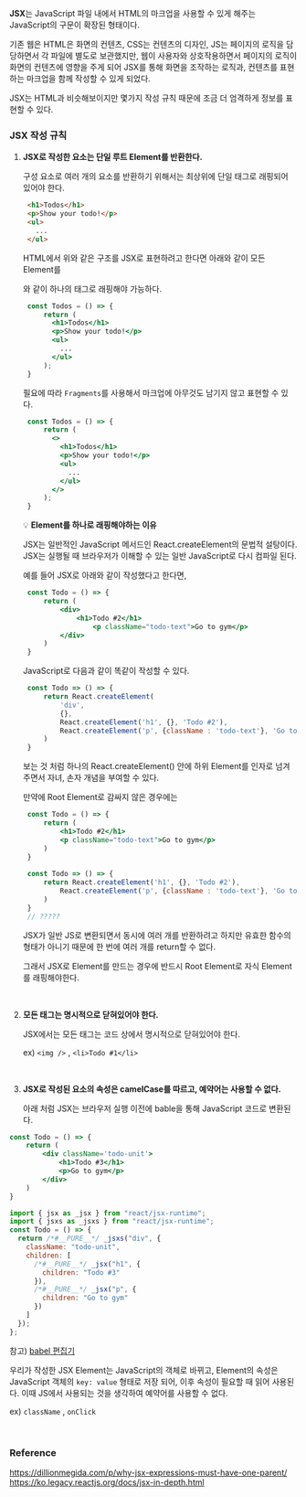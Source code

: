 **JSX**는 JavaScript 파일 내에서 HTML의 마크업을 사용할 수 있게 해주는 JavaScript의 구문이 확장된 형태이다.

기존 웹은 HTML은 화면의 컨텐츠, CSS는 컨텐츠의 디자인, JS는 페이지의 로직을 담당하면서 각 파일에 별도로 보관했지만, 웹이 사용자와 상호작용하면서 페이지의 로직이 화면의 컨텐츠에 영향을 주게 되어 JSX를 통해 화면을 조작하는 로직과, 컨텐츠를 표현하는 마크업을 함께 작성할 수 있게 되었다.

JSX는 HTML과 비슷해보이지만 몇가지 작성 규칙 때문에 조금 더 엄격하게 정보를 표현할 수 있다. 

### JSX 작성 규칙
1. **JSX로 작성한 요소는 단일 루트 Element를 반환한다.**
    
   구성 요소로 여러 개의 요소를 반환하기 위해서는 최상위에 단일 태그로 래핑되어 있어야 한다.
   ```html
    <h1>Todos</h1>
    <p>Show your todo!</p>
    <ul>
      ...
    </ul>
   ```
    
   HTML에서 위와 같은 구조를 JSX로 표현하려고 한다면 아래와 같이 모든 Element를 <div>와 같이 하나의 태그로 래핑해야 가능하다.
    
   ```jsx
    const Todos = () => {
    	return (
          <h1>Todos</h1>
          <p>Show your todo!</p>
          <ul>
            ...
          </ul>
    	);
    }
   ```
    
   필요에 따라 `Fragments`를 사용해서 마크업에 아무것도 남기지 않고 표현할 수 있다.
    
   ```jsx
    const Todos = () => {
    	return (
          <>
            <h1>Todos</h1>
            <p>Show your todo!</p>
            <ul>
              ...
            </ul>
          </>
    	);
    }
   ```
    
   💡 **Element를 하나로 래핑해야하는 이유**
    
   JSX는 일반적인 JavaScript 메서드인 React.createElement의 문법적 설탕이다. JSX는 실행될 때 브라우저가 이해할 수 있는 일반 JavaScript로 다시 컴파일 된다.
    
   예를 들어 JSX로 아래와 같이 작성했다고 한다면,
    
   ```jsx
    const Todo = () => {
    	return (
		    <div>
				<h1>Todo #2</h1>
             		<p className="todo-text">Go to gym</p>
           	</div>
    	)
    }
   ```
    
   JavaScript로 다음과 같이 똑같이 작성할 수 있다.
    
   ```jsx
    const Todo => () => {
    	return React.createElement(
    		'div',
    		{},
    		React.createElement('h1', {}, 'Todo #2'),
    		React.createElement('p', {className : 'todo-text'}, 'Go to gym'),
    	)
    }
   ```
    
   보는 것 처럼 하나의 React.createElement() 안에 하위 Element를 인자로 넘겨주면서 자녀, 손자 개념을 부여할 수 있다.
    
   만약에 Root Element로 감싸지 않은 경우에는
    
   ```jsx
    const Todo = () => {
    	return (
    		<h1>Todo #2</h1>
    		<p className="todo-text">Go to gym</p>
    	)
    }
    
    const Todo => () => {
    	return React.createElement('h1', {}, 'Todo #2'),
    		React.createElement('p', {className : 'todo-text'}, 'Go to gym'),
    	)
    }
    // ?????
   ```
    
   JSX가 일반 JS로 변환되면서 동시에 여러 개를 반환하려고 하지만 유효한 함수의 형태가 아니기 때문에 한 번에 여러 개를 return할 수 없다.
    
   그래서 JSX로 Element를 만드는 경우에 반드시 Root Element로 자식 Element를 래핑해야한다.
<br>

    
2. **모든 태그는 명시적으로 닫혀있어야 한다.**
    
   JSX에서는 모든 태그는 코드 상에서 명시적으로 닫혀있어야 한다.
    
   ex) `<img />` , `<li>Todo #1</li>`
<br>

    
3. **JSX로 작성된 요소의 속성은 camelCase를 따르고, 예약어는 사용할 수 없다.**
    
    아래 처럼 JSX는 브라우저 실행 이전에 bable을 통해 JavaScript 코드로 변환된다.
    
  ```jsx
  const Todo = () => {
      return (
          <div className='todo-unit'>
              <h1>Todo #3</h1>
              <p>Go to gym</p>
          </div>
      )
  }

  ```
  ```js
  import { jsx as _jsx } from "react/jsx-runtime";
  import { jsxs as _jsxs } from "react/jsx-runtime";
  const Todo = () => {
    return /*#__PURE__*/ _jsxs("div", {
      className: "todo-unit",
      children: [
        /*#__PURE__*/ _jsx("h1", {
          children: "Todo #3"
        }),
        /*#__PURE__*/ _jsx("p", {
          children: "Go to gym"
        })
      ]
    });
  };

  ```
    
참고) [babel 편집기](https://babeljs.io/repl/#?browsers=defaults%2C%20not%20ie%2011%2C%20not%20ie_mob%2011&build=&builtIns=false&corejs=3.21&spec=false&loose=false&code_lz=MYewdgzgLgBAKiAJiGBeGAKAlGgfDAbwCgBIAJwFMoBXMsTImJmEgHkQEsA3GYAGwCGECADkBAWwqoA5FCQgAtNTAco03I2Za2ACwCMuBMhgBiAMysA9Po1btrAA64A4ijkwA5gE9xVp5vtLTi5bZiwiAF8iaKIgA&debug=false&forceAllTransforms=false&modules=false&shippedProposals=false&circleciRepo=&evaluate=false&fileSize=false&timeTravel=false&sourceType=module&lineWrap=true&presets=react&prettier=true&targets=&version=7.22.4&externalPlugins=&assumptions=%7B%7D)
    
   우리가 작성한 JSX Element는 JavaScript의 객체로 바뀌고, Element의 속성은 JavaScript 객체의 `key: value` 형태로 저장 되어, 이후 속성이 필요할 때 읽어 사용된다. 이때 JS에서 사용되는 것을 생각하여 예약어를 사용할 수 없다. 
    
   ex) `className` , `onClick`
    
<br>

### Reference
https://dillionmegida.com/p/why-jsx-expressions-must-have-one-parent/  
https://ko.legacy.reactjs.org/docs/jsx-in-depth.html
